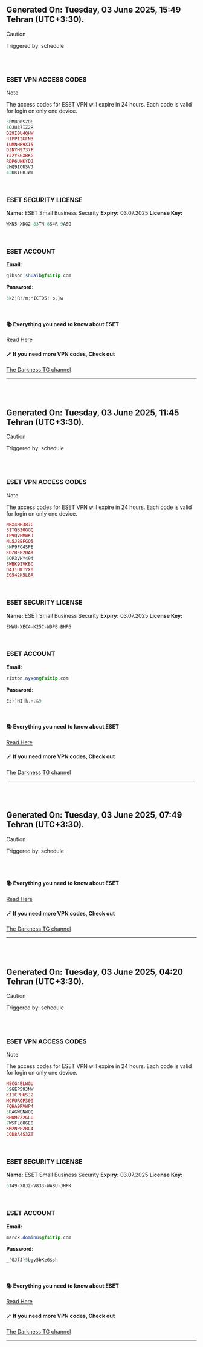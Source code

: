 ## Generated On: Tuesday, 03 June 2025, 15:49 Tehran (UTC+3:30).

> [!CAUTION]
> Triggered by: schedule

<br><br>

### ESET VPN ACCESS CODES

> [!NOTE]
> The access codes for ESET VPN will expire in 24 hours.
> Each code is valid for login on only one device.

```ruby
3PMBD0SZDE
1QJU37IZ2R
DZ9I0U4QHW
R1PPI2GFN3
IUMNHR9XI5
DJNYH9737F
YJ2YSGXBKG
RDP6UHKYDJ
2MQ9IOUSVJ
43UKIGBJWT
```

<br>

### ESET SECURITY LICENSE

**Name:** ESET Small Business Security
**Expiry:** 03.07.2025
**License Key:**

```POV-Ray SDL
WXN5-XDG2-83TN-8S4R-9ASG
```

<br>

### ESET ACCOUNT

**Email:**

```CSS
gibson.shuaib@fsitip.com
```

**Password:**

```POV-Ray SDL
3k2|R!/m;*ICTD5!'o,}w
```

<br>

#### 📚 Everything you need to know about ESET

[Read Here](https://t.me/F_NiREvil/2113)

#### 🪄 If you need more VPN codes, Check out

[The Darkness TG channel](https://t.me/Eset_key_trial)

---

<br><br>

## Generated On: Tuesday, 03 June 2025, 11:45 Tehran (UTC+3:30).

> [!CAUTION]
> Triggered by: schedule

<br><br>

### ESET VPN ACCESS CODES

> [!NOTE]
> The access codes for ESET VPN will expire in 24 hours.
> Each code is valid for login on only one device.

```ruby
NRX4HH387C
SITQB20GGQ
IP9QVPMWKJ
NL5JBEFGQ5
5NP9FC4SPE
KDZBEB20AK
6OP3VHY494
SWBK9IVKBC
D4J1UKTYX0
EG542K5L8A
```

<br>

### ESET SECURITY LICENSE

**Name:** ESET Small Business Security
**Expiry:** 03.07.2025
**License Key:**

```POV-Ray SDL
EMWU-XEC4-K25C-WDPB-BHP6
```

<br>

### ESET ACCOUNT

**Email:**

```CSS
rixton.nyxon@fsitip.com
```

**Password:**

```POV-Ray SDL
Ez)]HI]k.+.&9
```

<br>

#### 📚 Everything you need to know about ESET

[Read Here](https://t.me/F_NiREvil/2113)

#### 🪄 If you need more VPN codes, Check out

[The Darkness TG channel](https://t.me/Eset_key_trial)

---

<br><br>

## Generated On: Tuesday, 03 June 2025, 07:49 Tehran (UTC+3:30).

> [!CAUTION]
> Triggered by: schedule

<br><br>

#### 📚 Everything you need to know about ESET

[Read Here](https://t.me/F_NiREvil/2113)

#### 🪄 If you need more VPN codes, Check out

[The Darkness TG channel](https://t.me/Eset_key_trial)

---

<br><br>

## Generated On: Tuesday, 03 June 2025, 04:20 Tehran (UTC+3:30).

> [!CAUTION]
> Triggered by: schedule

<br><br>

### ESET VPN ACCESS CODES

> [!NOTE]
> The access codes for ESET VPN will expire in 24 hours.
> Each code is valid for login on only one device.

```ruby
N5CG4ELWGU
5SGEP593NW
KI1CPH6SJ2
MCFUROP309
FQHA9RVWP4
5RAGWENWOQ
RHOMZZ2GLU
7W5FL68GE0
KM2NPPZBC4
CCD8A4S3ZT
```

<br>

### ESET SECURITY LICENSE

**Name:** ESET Small Business Security
**Expiry:** 03.07.2025
**License Key:**

```POV-Ray SDL
6T49-X8J2-V833-WA8U-JHFK
```

<br>

### ESET ACCOUNT

**Email:**

```CSS
marck.dominus@fsitip.com
```

**Password:**

```POV-Ray SDL
_'GJfJ}5bgy5bKzG$sh
```

<br>

#### 📚 Everything you need to know about ESET

[Read Here](https://t.me/F_NiREvil/2113)

#### 🪄 If you need more VPN codes, Check out

[The Darkness TG channel](https://t.me/Eset_key_trial)

---

<br><br>

